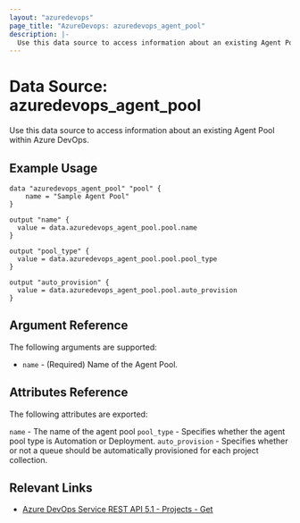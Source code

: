 ```yaml
---
layout: "azuredevops"
page_title: "AzureDevops: azuredevops_agent_pool"
description: |-
  Use this data source to access information about an existing Agent Pool within Azure DevOps.
---
```


# Data Source: azuredevops_agent_pool

Use this data source to access information about an existing Agent Pool within Azure DevOps.

## Example Usage

```hcl
data "azuredevops_agent_pool" "pool" {
	name = "Sample Agent Pool"
}

output "name" {
  value = data.azuredevops_agent_pool.pool.name
}

output "pool_type" {
  value = data.azuredevops_agent_pool.pool.pool_type
}

output "auto_provision" {
  value = data.azuredevops_agent_pool.pool.auto_provision
}
```

## Argument Reference

The following arguments are supported:

- `name` - (Required) Name of the Agent Pool.


## Attributes Reference

The following attributes are exported:

`name` - The name of the agent pool
`pool_type` - Specifies whether the agent pool type is Automation or Deployment.
`auto_provision` - Specifies whether or not a queue should be automatically provisioned for each project collection.

## Relevant Links

- [Azure DevOps Service REST API 5.1 - Projects - Get](https://docs.microsoft.com/en-us/rest/api/azure/devops/distributedtask/pools/get?view=azure-devops-rest-5.1)

